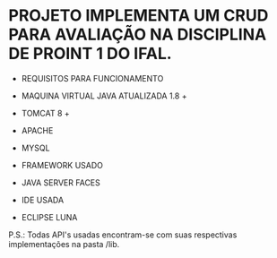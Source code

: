 # PROJETO IMPLEMENTA UM CRUD PARA AVALIAÇÃO NA DISCIPLINA DE PROINT 1 DO IFAL.

- REQUISITOS PARA FUNCIONAMENTO

- MAQUINA VIRTUAL JAVA ATUALIZADA 1.8 +
- TOMCAT 8 +
- APACHE
- MYSQL

- FRAMEWORK USADO

- JAVA SERVER FACES

- IDE USADA

- ECLIPSE LUNA


P.S.: Todas API's usadas encontram-se com suas respectivas implementações na pasta /lib. 
